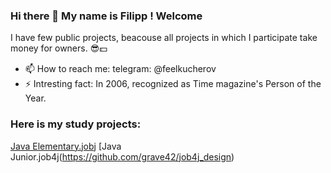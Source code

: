 ### Hi there 👋 My name is Filipp ! Welcome
I have few public projects, beacouse all projects in which I participate take money for owners. 😎💵

- 📫 How to reach me: telegram: @feelkucherov
- ⚡ Intresting fact: In 2006, recognized as Time magazine's Person of the Year.


### Here is my study projects:
[Java Elementary.jobj](https://github.com/grave42/job4j_tracker)
[Java Junior.job4j(https://github.com/grave42/job4j_design)
